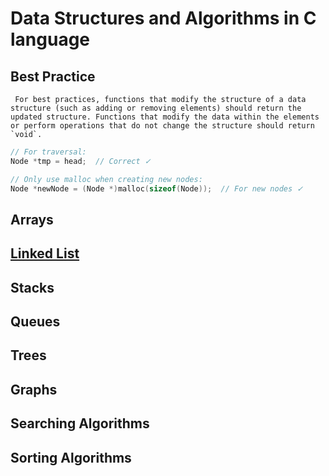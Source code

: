 # Data Structures and Algorithms in C language
## Best Practice 
`` For best practices, functions that modify the structure of a data structure (such as adding or removing elements) should return the updated structure. Functions that modify the data within the elements or perform operations that do not change the structure should return `void`.``

```c
// For traversal:
Node *tmp = head;  // Correct ✓

// Only use malloc when creating new nodes:
Node *newNode = (Node *)malloc(sizeof(Node));  // For new nodes ✓
```



## Arrays

## [Linked List](./LinkedList)

## Stacks

## Queues

## Trees

## Graphs

## Searching Algorithms

## Sorting Algorithms
